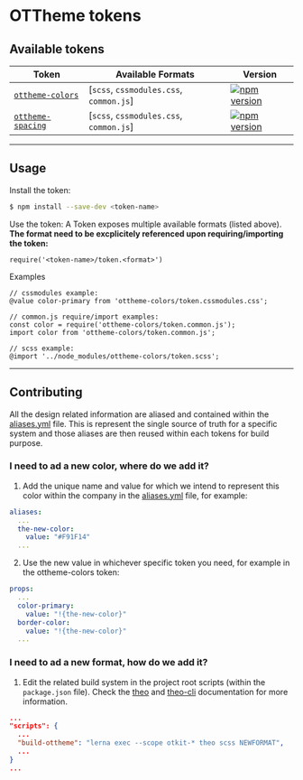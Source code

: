 # OTTheme tokens

## Available tokens

| Token | Available Formats | Version |
|--------|-------|-------|
| [`ottheme-colors`](/OTTheme/ottheme-colors) | [`scss`, `cssmodules.css`, `common.js`] | [![npm version](https://badge.fury.io/js/ottheme-colors.svg)](http://badge.fury.io/js/ottheme-colors) |
| [`ottheme-spacing`](/OTTheme/ottheme-spacing) | [`scss`, `cssmodules.css`, `common.js`] | [![npm version](https://badge.fury.io/js/ottheme-spacing.svg)](http://badge.fury.io/js/ottheme-spacing) |

***

## Usage

Install the token:

```bash
$ npm install --save-dev <token-name>
```

Use the token:
A Token exposes multiple available formats (listed above). **The format need to be excplicitely referenced upon requiring/importing the token:**

```
require('<token-name>/token.<format>')
```

Examples
```
// cssmodules example:
@value color-primary from 'ottheme-colors/token.cssmodules.css';

// common.js require/import examples:
const color = require('ottheme-colors/token.common.js');
import color from 'ottheme-colors/token.common.js';

// scss example:
@import '../node_modules/ottheme-colors/token.scss';
```

***

## Contributing

All the design related information are aliased and contained within the [aliases.yml](/aliases/yml) file. This is represent the single source of truth for a specific system and those aliases are then reused within each tokens for build purpose. 

### I need to ad a new color, where do we add it?

1. Add the unique name and value for which we intend to represent this color within the company in the [aliases.yml](/aliases/yml) file, for example:

```yml
aliases:
  ...
  the-new-color:
    value: "#F91F14"
  ...
```
2. Use the new value in whichever specific token you need, for example in the ottheme-colors token:

```yml
props:
  ...
  color-primary:
    value: "!{the-new-color}"
  border-color:
    value: "!{the-new-color}"
  ...  
```

### I need to ad a new format, how do we add it?

1. Edit the related build system in the project root scripts (within the `package.json` file). Check the [theo](https://github.com/salesforce-ux/theo#available-formats) and [theo-cli](https://github.com/salesforce-ux/theo/blob/master/CLI.md) documentation for more information.

```json
...
"scripts": {
  ...
  "build-ottheme": "lerna exec --scope otkit-* theo scss NEWFORMAT",
  ...
}
...
```
